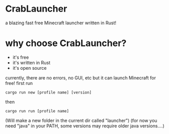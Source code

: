 # CrabLauncher 

a blazing fast free Minecraft launcher written in Rust!

# why choose CrabLauncher?
- it's free
- it's written in Rust
- it's open source

currently, there are no errors, no GUI, etc but it can launch Minecraft for free! 
first run 
```
cargo run new [profile name] [version]
```
then
```
cargo run run [profile name]
```
(Will make a new folder in the current dir called "launcher")
(for now you need "java" in your PATH, some versions may require older java versions....)
